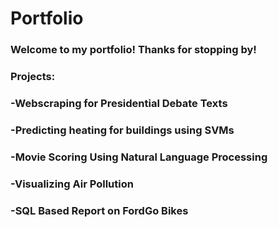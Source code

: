 # Portfolio
### Welcome to my portfolio! Thanks for stopping by!
### Projects:
###   -Webscraping for Presidential Debate Texts 
###   -Predicting heating for buildings using SVMs
###   -Movie Scoring Using Natural Language Processing
###   -Visualizing Air Pollution
###   -SQL Based Report on FordGo Bikes

